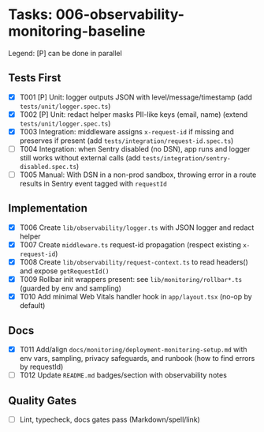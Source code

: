 # Tasks: 006-observability-monitoring-baseline

Legend: [P] can be done in parallel

## Tests First

- [x] T001 [P] Unit: logger outputs JSON with level/message/timestamp (add
      `tests/unit/logger.spec.ts`)
- [x] T002 [P] Unit: redact helper masks PII-like keys (email, name) (extend
      `tests/unit/logger.spec.ts`)
- [x] T003 Integration: middleware assigns `x-request-id` if missing and preserves if present (add
      `tests/integration/request-id.spec.ts`)
- [ ] T004 Integration: when Sentry disabled (no DSN), app runs and logger still works without
      external calls (add `tests/integration/sentry-disabled.spec.ts`)
- [ ] T005 Manual: With DSN in a non-prod sandbox, throwing error in a route results in Sentry event
      tagged with `requestId`

## Implementation

- [x] T006 Create `lib/observability/logger.ts` with JSON logger and redact helper
- [x] T007 Create `middleware.ts` request-id propagation (respect existing `x-request-id`)
- [x] T008 Create `lib/observability/request-context.ts` to read headers() and expose
      `getRequestId()`
- [x] T009 Rollbar init wrappers present: see `lib/monitoring/rollbar*.ts` (guarded by env and
      sampling)
- [x] T010 Add minimal Web Vitals handler hook in `app/layout.tsx` (no-op by default)

## Docs

- [x] T011 Add/align `docs/monitoring/deployment-monitoring-setup.md` with env vars, sampling,
      privacy safeguards, and runbook (how to find errors by requestId)
- [ ] T012 Update `README.md` badges/section with observability notes

## Quality Gates

- [ ] Lint, typecheck, docs gates pass (Markdown/spell/link)
